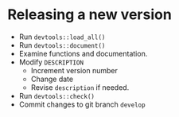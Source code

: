 # Releasing a new version  
- Run `devtools::load_all()`
- Run `devtools::document()`
- Examine functions and documentation.
- Modify `DESCRIPTION`
  - Increment version number
  - Change date
  - Revise `description` if needed.
- Run `devtools::check()`
- Commit changes to git branch `develop`
